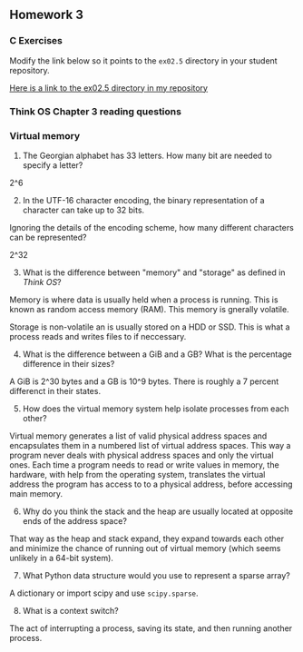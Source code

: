 ## Homework 3

### C Exercises

Modify the link below so it points to the `ex02.5` directory in your
student repository.

[Here is a link to the ex02.5 directory in my repository](https://github.com/YOUR_GITHUB_USERNAME_HERE/ExercisesInC/tree/master/exercises/ex02.5)

### Think OS Chapter 3 reading questions

### Virtual memory

1) The Georgian alphabet has 33 letters.  How many bit are needed to specify a letter?

2^6

2) In the UTF-16 character encoding, the binary representation of a character can take up to 32 bits.  

Ignoring the details of the encoding scheme, how many different characters can be represented?

2^32

3) What is the difference between "memory" and "storage" as defined in *Think OS*?

Memory is where data is usually held when a process is running. This is known as random access memory (RAM). This memory is gnerally volatile.

Storage is non-volatile an is usually stored on a HDD or SSD. This is what a process reads and writes files to if neccessary. 

4) What is the difference between a GiB and a GB?  What is the percentage difference in their sizes?

A GiB is 2^30 bytes and a GB is 10^9 bytes. There is roughly a 7 percent differenct in their states.

5) How does the virtual memory system help isolate processes from each other?

Virtual memory generates a list of valid physical address spaces and encapsulates them in a numbered list of virtual address spaces. This way a program never deals with physical address spaces and only the virtual ones. Each time a program needs to read or write values in memory, the hardware, with help from the operating system, translates the virtual address the program has access to to a physical address, before accessing main memory.

6) Why do you think the stack and the heap are usually located at opposite ends of the address space?

That way as the heap and stack expand, they expand towards each other and minimize the chance of running out of virtual memory (which seems unlikely in a 64-bit system).

7) What Python data structure would you use to represent a sparse array?

A dictionary or import scipy and use `scipy.sparse`.

8) What is a context switch?

The act of interrupting a process, saving its state, and then running another process.


